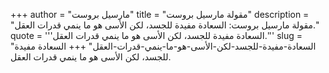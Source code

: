 +++
author = "مارسيل بروست"
title = "مقولة مارسيل بروست"
description = "مقولة مارسيل بروست: السعادة مفيدة للجسد، لكن الأسى هو ما ينمي قدرات العقل."
quote = '''السعادة مفيدة للجسد، لكن الأسى هو ما ينمي قدرات العقل.''' 
slug = "السعادة-مفيدة-للجسد-لكن-الأسى-هو-ما-ينمي-قدرات-العقل"
+++
السعادة مفيدة للجسد، لكن الأسى هو ما ينمي قدرات العقل.
